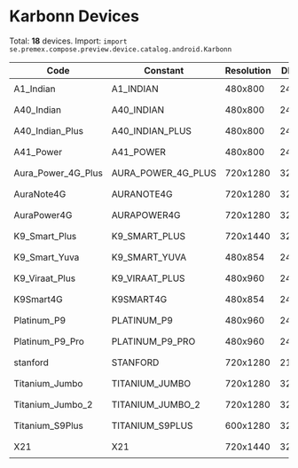 # Karbonn Devices

Total: **18** devices. Import: `import se.premex.compose.preview.device.catalog.android.Karbonn`

| Code | Constant | Resolution | DPI | Compose Spec | Preview Usage |
|------|----------|------------|-----|-------------|---------------|
| A1_Indian | A1_INDIAN | 480x800 | 240 | `spec:width=480px,height=800px,dpi=240` | `@Preview(device = Karbonn.A1_INDIAN)` |
| A40_Indian | A40_INDIAN | 480x800 | 240 | `spec:width=480px,height=800px,dpi=240` | `@Preview(device = Karbonn.A40_INDIAN)` |
| A40_Indian_Plus | A40_INDIAN_PLUS | 480x800 | 240 | `spec:width=480px,height=800px,dpi=240` | `@Preview(device = Karbonn.A40_INDIAN_PLUS)` |
| A41_Power | A41_POWER | 480x800 | 240 | `spec:width=480px,height=800px,dpi=240` | `@Preview(device = Karbonn.A41_POWER)` |
| Aura_Power_4G_Plus | AURA_POWER_4G_PLUS | 720x1280 | 320 | `spec:width=720px,height=1280px,dpi=320` | `@Preview(device = Karbonn.AURA_POWER_4G_PLUS)` |
| AuraNote4G | AURANOTE4G | 720x1280 | 320 | `spec:width=720px,height=1280px,dpi=320` | `@Preview(device = Karbonn.AURANOTE4G)` |
| AuraPower4G | AURAPOWER4G | 720x1280 | 320 | `spec:width=720px,height=1280px,dpi=320` | `@Preview(device = Karbonn.AURAPOWER4G)` |
| K9_Smart_Plus | K9_SMART_PLUS | 720x1440 | 320 | `spec:width=720px,height=1440px,dpi=320` | `@Preview(device = Karbonn.K9_SMART_PLUS)` |
| K9_Smart_Yuva | K9_SMART_YUVA | 480x854 | 240 | `spec:width=480px,height=854px,dpi=240` | `@Preview(device = Karbonn.K9_SMART_YUVA)` |
| K9_Viraat_Plus | K9_VIRAAT_PLUS | 480x960 | 240 | `spec:width=480px,height=960px,dpi=240` | `@Preview(device = Karbonn.K9_VIRAAT_PLUS)` |
| K9Smart4G | K9SMART4G | 480x854 | 240 | `spec:width=480px,height=854px,dpi=240` | `@Preview(device = Karbonn.K9SMART4G)` |
| Platinum_P9 | PLATINUM_P9 | 480x960 | 240 | `spec:width=480px,height=960px,dpi=240` | `@Preview(device = Karbonn.PLATINUM_P9)` |
| Platinum_P9_Pro | PLATINUM_P9_PRO | 480x960 | 240 | `spec:width=480px,height=960px,dpi=240` | `@Preview(device = Karbonn.PLATINUM_P9_PRO)` |
| stanford | STANFORD | 720x1280 | 213 | `spec:width=720px,height=1280px,dpi=213` | `@Preview(device = Karbonn.STANFORD)` |
| Titanium_Jumbo | TITANIUM_JUMBO | 720x1280 | 320 | `spec:width=720px,height=1280px,dpi=320` | `@Preview(device = Karbonn.TITANIUM_JUMBO)` |
| Titanium_Jumbo_2 | TITANIUM_JUMBO_2 | 720x1280 | 320 | `spec:width=720px,height=1280px,dpi=320` | `@Preview(device = Karbonn.TITANIUM_JUMBO_2)` |
| Titanium_S9Plus | TITANIUM_S9PLUS | 600x1280 | 320 | `spec:width=600px,height=1280px,dpi=320` | `@Preview(device = Karbonn.TITANIUM_S9PLUS)` |
| X21 | X21 | 720x1440 | 320 | `spec:width=720px,height=1440px,dpi=320` | `@Preview(device = Karbonn.X21)` |

<!-- Generated automatically. Do not edit manually. -->
